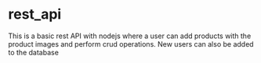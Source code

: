 # rest_api
This is a basic rest API with nodejs where a user can add products with the product images and perform crud operations. 
New users can also be added to the database
